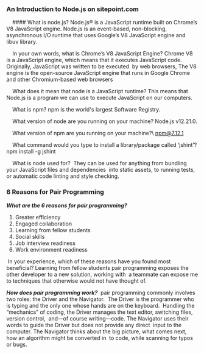 ### An Introduction to Node.js on sitepoint.com


    #### What is node.js?
Node.js®️ is a JavaScript runtime built on Chrome’s V8 JavaScript engine.
Node.js is an event-based, non-blocking, asynchronous I/O runtime that uses Google’s V8 JavaScript engine and libuv library.

    In your own words, what is Chrome’s V8 JavaScript Engine?
Chrome V8 is a JavaScript engine, which means that it executes JavaScript code. Originally, JavaScript was written to be executed 
by web browsers, The V8 engine is the open-source JavaScript engine that runs in Google Chrome and other Chromium-based web browsers


    What does it mean that node is a JavaScript runtime?
This means that Node.js is a program we can use to execute JavaScript on our computers.

    What is npm?
npm is the world's largest Software Registry.

    What version of node are you running on your machine?
Node.js v12.21.0.

    What version of npm are you running on your machine?\\
npm@7.12.1

    What command would you type to install a library/package called ‘jshint’?
npm install -g jshint

    What is node used for?
 They can be used for anything from bundling your JavaScript files and dependencies
 into static assets, to running tests, or automatic code linting and style checking.


### 6 Reasons for Pair Programming


***What are the 6 reasons for pair programming?***
1. Greater efficiency
2. Engaged collaboration
3. Learning from fellow students
4. Social skills
5. Job interview readiness
6. Work environment readiness

 In your experience, which of these reasons have you found most beneficial?
Learning from fellow students
pair programming exposes the other developer to a new solution, working with
 a teammate can expose me to techniques that otherwise would not have thought of.

***How does pair programming work?***
 pair programming commonly involves two roles: the Driver and the Navigator. 
The Driver is the programmer who is typing and the only one whose hands are on the keyboard.
 Handling the “mechanics” of coding, the Driver manages the text editor, switching files, version control, 
and—of course writing—code. The Navigator uses their words to guide the Driver but does not provide any direct 
input to the computer. The Navigator thinks about the big picture, what comes next, how an algorithm might be converted in
 to code, while scanning for typos or bugs.